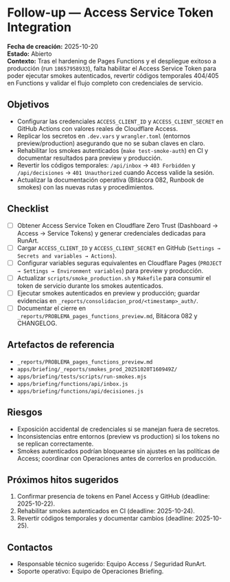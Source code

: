 # Follow-up — Access Service Token Integration

**Fecha de creación:** 2025-10-20  
**Estado:** Abierto  
**Contexto:** Tras el hardening de Pages Functions y el despliegue exitoso a producción (run `18657958933`), falta habilitar el Access Service Token para poder ejecutar smokes autenticados, revertir códigos temporales 404/405 en Functions y validar el flujo completo con credenciales de servicio.

## Objetivos
- Configurar las credenciales `ACCESS_CLIENT_ID` y `ACCESS_CLIENT_SECRET` en GitHub Actions con valores reales de Cloudflare Access.
- Replicar los secretos en `.dev.vars` y `wrangler.toml` (entornos preview/production) asegurando que no se suban claves en claro.
- Rehabilitar los smokes autenticados (`make test-smoke-auth`) en CI y documentar resultados para preview y producción.
- Revertir los códigos temporales: `/api/inbox` → `403 Forbidden` y `/api/decisiones` → `401 Unauthorized` cuando Access valide la sesión.
- Actualizar la documentación operativa (Bitácora 082, Runbook de smokes) con las nuevas rutas y procedimientos.

## Checklist
- [ ] Obtener Access Service Token en Cloudflare Zero Trust (Dashboard → Access → Service Tokens) y generar credenciales dedicadas para RunArt.
- [ ] Cargar `ACCESS_CLIENT_ID` y `ACCESS_CLIENT_SECRET` en GitHub (`Settings → Secrets and variables → Actions`).
- [ ] Configurar variables seguras equivalentes en Cloudflare Pages (`PROJECT → Settings → Environment variables`) para preview y producción.
- [ ] Actualizar `scripts/smoke_production.sh` y `Makefile` para consumir el token de servicio durante los smokes autenticados.
- [ ] Ejecutar smokes autenticados en preview y producción; guardar evidencias en `_reports/consolidacion_prod/<timestamp>_auth/`.
- [ ] Documentar el cierre en `_reports/PROBLEMA_pages_functions_preview.md`, Bitácora 082 y CHANGELOG.

## Artefactos de referencia
- `_reports/PROBLEMA_pages_functions_preview.md`
- `apps/briefing/_reports/smokes_prod_20251020T160949Z/`
- `apps/briefing/tests/scripts/run-smokes.mjs`
- `apps/briefing/functions/api/inbox.js`
- `apps/briefing/functions/api/decisiones.js`

## Riesgos
- Exposición accidental de credenciales si se manejan fuera de secretos.
- Inconsistencias entre entornos (preview vs production) si los tokens no se replican correctamente.
- Smokes autenticados podrían bloquearse sin ajustes en las políticas de Access; coordinar con Operaciones antes de correrlos en producción.

## Próximos hitos sugeridos
1. Confirmar presencia de tokens en Panel Access y GitHub (deadline: 2025-10-22).
2. Rehabilitar smokes autenticados en CI (deadline: 2025-10-24).
3. Revertir códigos temporales y documentar cambios (deadline: 2025-10-25).

## Contactos
- Responsable técnico sugerido: Equipo Access / Seguridad RunArt.
- Soporte operativo: Equipo de Operaciones Briefing.
